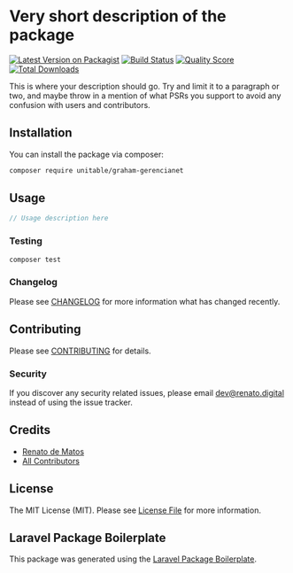 # Very short description of the package

[![Latest Version on Packagist](https://img.shields.io/packagist/v/unitable/graham-gerencianet.svg?style=flat-square)](https://packagist.org/packages/unitable/graham-gerencianet)
[![Build Status](https://img.shields.io/travis/unitable/graham-gerencianet/master.svg?style=flat-square)](https://travis-ci.org/unitable/graham-gerencianet)
[![Quality Score](https://img.shields.io/scrutinizer/g/unitable/graham-gerencianet.svg?style=flat-square)](https://scrutinizer-ci.com/g/unitable/graham-gerencianet)
[![Total Downloads](https://img.shields.io/packagist/dt/unitable/graham-gerencianet.svg?style=flat-square)](https://packagist.org/packages/unitable/graham-gerencianet)

This is where your description should go. Try and limit it to a paragraph or two, and maybe throw in a mention of what PSRs you support to avoid any confusion with users and contributors.

## Installation

You can install the package via composer:

```bash
composer require unitable/graham-gerencianet
```

## Usage

``` php
// Usage description here
```

### Testing

``` bash
composer test
```

### Changelog

Please see [CHANGELOG](CHANGELOG.md) for more information what has changed recently.

## Contributing

Please see [CONTRIBUTING](CONTRIBUTING.md) for details.

### Security

If you discover any security related issues, please email dev@renato.digital instead of using the issue tracker.

## Credits

- [Renato de Matos](https://github.com/unitable)
- [All Contributors](../../contributors)

## License

The MIT License (MIT). Please see [License File](LICENSE.md) for more information.

## Laravel Package Boilerplate

This package was generated using the [Laravel Package Boilerplate](https://laravelpackageboilerplate.com).